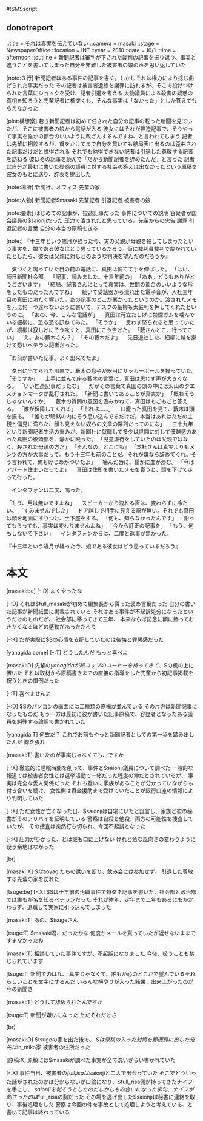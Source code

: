#!SMSscript

## donotreport

::title = それは真実を伝えていない
::camera = masaki
::stage = NewspaperOffice
::location = INT
::year = 2010
::date = 10/1
::time = afternoon
::outline = 新聞記者は審判が下された裁判の記事を振り返り、事実と違うことを書いてしまった自分を非難した被害者の娘の声を思い返していた

[note:３行]
新聞記者はある事件の記事を書く。しかしそれは権力により捻じ曲げられた事実だった
その記者は被害者遺族を謝罪に訪れるが、そこで投げつけられた言葉にショックを受け、記者引退を考える
大物議員による殺害の疑惑の真相を知ろうと先輩記者に楯突くも、そんな事実は「なかった」としか答えてもらえなかった

[plot:構想案]
若き新聞記者は初めて任された自分の記事の載った新聞を見ていたが、そこに被害者の娘から電話が入る
彼女にはそれが捏造記事で、そうやって事実を誰かの都合のいいように改ざんするんですね、と言われてしまう
記者は先輩に相談するが、首をかけてまで自分を貫いても結局表に出るのは歪曲された記事だけだと説得される
それでも納得できない記者は引退した尊敬する記者を訪ねる
彼はその記事を読んで「だから新聞記者を辞めたんだ」と言った
記者は自分が最初に書いた疑惑の議員に対する社会の答えは出なかったという原稿を彼女のもとに送り、辞表を提出した

[note:場所]
新聞社。オフィス
先輩の家

[note:人物]
新聞記者$masaki
先輩記者
引退記者
被害者の娘

[note:要素]
はじめての記事が、捏造記事だった
事件についての説明
容疑者が国会議員の$saionjiだった
圧力で潰されたと思っている。先輩からの忠告
謝罪
引退記者の言葉
自分の本当の原稿を送る

[note:]
『十三年という歳月が経った今、実の父親が母親を殺してしまったという事実を、娘である彼女はどう思っているだろう。仮に裁判員裁判で裁かれていたとしたら、彼女は父親に対しどのような判決を望んだのだろうか』

　気づくと鳴っていた目の前の電話に、真田は慌てて手を伸ばした。
「はい、読日新聞社会部」
「記事、読みました。十三年前の」
「ああ。どうもありがとうございます」
「結局、記者さんにとって真実は、世間の都合のいいような形をしたものだったんですね」
　続いて受話器から流れ出た電子音が、入社三年目の真田に冷たく響いた。あの記事のどこが悪かったというのか。渡されたメモを元に何一つ違わないように書いて、デスクの細柳も太鼓判を押してくれたというのに。
「あの、今、こんな電話が」
　真田は苛立たしげに禁煙ガムを噛んでいる細柳に、恐る恐る訊ねてみた。
「そうか」
　思わず怒られると思っていたが、細柳は寂しげにそう呟くと、真田にこう告げた。
「藪さんとこ、行ってこい」
「え。あの藪木さん？」
「その藪木だよ」
　先日退社した、細柳に輪を掛けて恐いベテラン記者だった。

「お前が書いた記事。よく出来てたよ」

　夕日に当てられた川原で、藪木の息子が器用にサッカーボールを操っていた。
「そうすか」
　土手に並んで座る藪木の言葉に、真田は思わず声が大きくなる。
「いい捏造記事だったな」
　だがその言葉で真田の頭の中には沢山のクエスチョンマークが乱打された。
「新聞に書いてあることが真実か」
「概ねそうじゃないんすか」
　藪木の質問の意図を汲みかねて、真田はもごもごと答える。
「誰が保障してくれる」
「それは……」
　口籠った真田を見て、藪木は頭を振る。
「誰もが暗黙の内にそう思い込んでるだけだ。本当はあれはただの主観と偏見に満ちた、顔も見えない奴らの文章の羅列だってのにな」
　三十九年という新聞記者生活の重みが、新聞社に就職して多少は世間に対して優越感のあった真田の後頭部を、静かに殴った。
「児童虐待をしていたのは父親ではなく、殺された母親の方だ」
「そんなの、どこにも」
「本社さんは真実よりもメンツの方が大事だって。もう十三年も前のことだ。それが嫌なら辞めてくれ。そう言われて、俺もけじめがついたよ」
　噛んだ唇に、僅かに血が滲む。
「今はアパート住まいだってよ」
　真田は住所を書いたメモを貰うと、頭を下げて走って行った。

　インタフォンは二度、鳴った。

「もう、用は無いですよね」
　スピーカーから洩れる声は、変わらずに冷たい。
「すみませんでした」
　ドア越しで相手に見える訳が無い。それでも真田は頭を地面にすりつけ、土下座をする。
「何も、知らなかったんです」
「謝ってもらっても、事実は変わりませんよね」
「今から訂正の記事を」
「もう、何もしないで下さい」
　インタフォンからは、二度と返事が無かった。

『十三年という歳月が経った今、娘である彼女はどう思っているだろう』

# 本文

[masaki:be]
[-:D]
よくやったな

[-:D]
それは$full_masakiが初めて編集長から貰った褒め言葉だった
自分の書いた記事が新聞紙面に掲載されている
それはある事件が不起訴処分になったというだけのものだが、
社会部に移ってきて三年、
本来ならば記念に額に飾っておきたくなるほどの感動があっただろう

[-:K]
だが実際に$Sの心情を支配していたのは後悔と罪悪感だった

[yanagida:come]
[-:T]
どうしたんだ
もっと喜べよ

[masaki:D]
先輩の$yanagidaが紙コップのコーヒーを持ってきて、$Sの机の上に置いた
それは取材から原稿書きまでの直接の指導をした先輩から初記事掲載を祝うときの慣例だった

[-:T]
喜べませんよ

[-:D]
$Sのパソコンの画面には二種類の原稿が並んでいる
その片方は新聞記事になったものだ
もう一方は最初に彼が書いた記事原稿で、容疑者となったある議員を糾弾する論調で書かれていた

[yanagida:T]
何故だ？
これでお前もやっと新聞記者としての第一歩を踏み出したんだ
胸を張れ

[masaki:T]
書いたのが事実じゃなくても、ですか

[-:X]
徹底的に睡眠時間を削って、事件と$saionji議員について調べた
一般的な報道では被害者女性とは選挙活動で一緒だった程度の仲だとされているが、
事実は完全な愛人関係だった
それも互いに家族があることが分かっていながらも付き合いを続け、
女性側は資金援助まで受けていたことが銀行口座の情報により判明していた

[-:X]
ただ女性が亡くなった日、$saionjiは自宅にいたと証言し、家族と彼の秘書がそのアリバイを証明している
警察は自殺と他殺、両方の可能性を捜査していたが、
その捜査は突然打ち切られ、今回不起訴となった

[-:K]
圧力が掛かった、とは誰も口に上げない
けれど急な風向きの変わりように疑う余地はなかった

[br]

[masaki:X]
$Sは$aoyagiたちの誘いを断り、飲み会には参加せず、
引退した尊敬する先輩の家を訪れた

[tsuge:be]
[-:X]
$Sは十年前の汚職事件で特ダネ記事を書いた、社会部と政治部では誰もが名を知るベテランだった
それが昨年、定年まで二年もあるにもかかわらず、退職して実家に引っ込んでしまった

[masaki:T]
あの、$tsugeさん

[tsuge:T]
$masaki君、だったかな
何度かメールを貰っていたが返せないままですまなかったね

[masaki:T]
相談していた事件ですが、不起訴になりました
今後、扱うことも禁じられています

[tsuge:T]
新聞てのはな、
真実じゃなくて、誰もが心のどこかで望んでいるそれらしいことを文字にするんだ
いろんな横やりが入った結果、出来上がったのが今の新聞さ

[masaki:T]
どうして辞められたんですか

[tsuge:T]
新聞が嫌いになった
ただそれだけさ

[br]

[masaki:D]
$tsugeの家を出た後で、
$Sは原稿の入った封筒を郵便局に出した
宛先は$ln_mika家
被害者の住所だった

[原稿:X]
原稿には$masakiが調べた事実が全て洗いざらい書かれていた

[-:X]
事件当日、被害者の$full_risaは$saionjiと二人で出会っていた
そこでどういった話がされたのかは分からないが口論になり、$full_risa側が持ってきたナイフを手にし、
$saionjiを刺そうとしたのだ
しかしもみ合いになった挙句、ナイフが刺さったのは$full_risaの胸だった
その場を逃げ出した$saionjiは秘書に連絡を取り、事後処理をした
警察は今回の件を事故として処理しようと考えている、と書いて記事は終わっている
